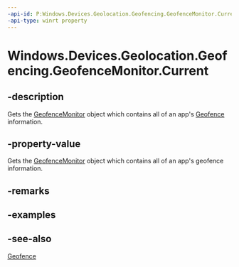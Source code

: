 ----api-id: P:Windows.Devices.Geolocation.Geofencing.GeofenceMonitor.Current
-api-type: winrt property
---<!-- Property syntaxpublic Windows.Devices.Geolocation.Geofencing.GeofenceMonitor Current { get; }--># Windows.Devices.Geolocation.Geofencing.GeofenceMonitor.Current## -descriptionGets the [GeofenceMonitor](geofencemonitor.md) object which contains all of an app's [Geofence](geofence.md) information.## -property-valueGets the [GeofenceMonitor](geofencemonitor.md) object which contains all of an app's geofence information.## -remarks## -examples## -see-also[Geofence](geofence.md)